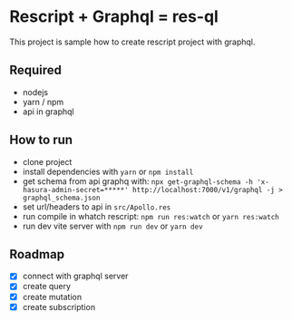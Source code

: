 # Rescript + Graphql = res-ql

This project is sample how to create rescript project with graphql.

## Required

- nodejs
- yarn / npm
- api in graphql

## How to run

- clone project 
- install dependencies with `yarn` or `npm install`
- get schema from api graphq with: `npx get-graphql-schema -h 'x-hasura-admin-secret=*****' http://localhost:7000/v1/graphql -j > graphql_schema.json`
- set url/headers to api in `src/Apollo.res`
- run compile in whatch rescript: `npm run res:watch` or `yarn res:watch`
- run dev vite server with `npm run dev` or `yarn dev`

## Roadmap

- [x] connect with graphql server
- [x] create query
- [x] create mutation
- [x] create subscription
